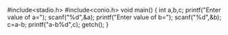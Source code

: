 #include<stadio.h>
#include<conio.h>
void main()
{
int a,b,c;
printf("Enter value of a=");
scanf("%d",&a);
printf("Enter value of b=");
scanf("%d",&b);
c=a-b;
printf("a-b%d",c);
getch();
}
